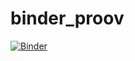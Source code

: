 # binder_proov
[![Binder](https://mybinder.org/badge_logo.svg)](https://mybinder.org/v2/gh/Kassikakk/binder_proov/HEAD)
